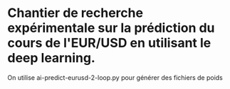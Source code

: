 
# Chantier de recherche expérimentale sur la prédiction du cours de l'EUR/USD en utilisant le deep learning.

On utilise ai-predict-eurusd-2-loop.py pour générer des fichiers de poids
